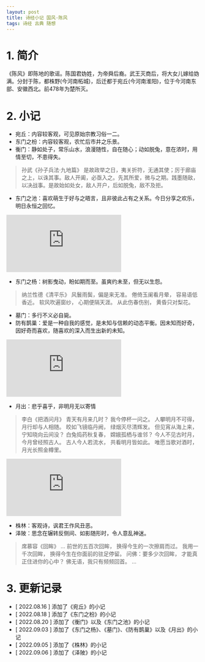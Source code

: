 ```yaml
---
layout: post
title: 诗经小记 国风·陈风
tags: 诗经 古典 随想
---
```


# 1. 简介

《陈风》即陈地的歌谣。陈国君妫姓，为帝舜后裔。武王灭商后，将大女儿嫁给妫满。分封于陈，都株野(今河南柘城)，后迁都于宛丘(今河南淮阳)，位于今河南东部、安徽西北。前478年为楚所灭。

# 2. 小记

- 宛丘：内容较客观，可见原始宗教习俗一二。
- 东门之枌：内容较客观，农忙后市井之乐景。
- 衡门：静如处子，常乐山水，浪漫随性，自在随心；动如脱兔，意在浓时，用情至切，不患得失。

> 孙武《孙子兵法·九地篇》
> 是故政举之日，夷关折符，无通其使；厉于廊庙之上，以诛其事。敌人开阖，必亟入之。先其所爱，微与之期。践墨随敌，以决战事。是故始如处女，敌人开户，后如脱兔，敌不及拒。

- 东门之池：喜欢萌生于好与之晤言，且非彼此占有之关系。今日分享之欢乐，明日永恒之回忆。

<div class="video-frame"><iframe src="https://www.youtube.com/embed/2nry60MCU8U" title="YouTube video player" frameborder="0" allowfullscreen></iframe></div>

- 东门之杨：树影曳动，盼如期而至。虽爽约未至，但无以生怨。

> 纳兰性德《清平乐》
> 风鬟雨鬓，偏是来无准。
> 倦倚玉阑看月晕，
> 容易语低香近。
> 软风吹遍窗纱，
> 心期便隔天涯。
> 从此伤春伤别，
> 黄昏只对梨花。

- 墓门：多行不义必自毙。
- 防有鹊巢：爱是一种自我的感觉，是未知与信赖的动态平衡。因未知而好奇，因好奇而喜欢，随喜欢的深入而生出新的未知。

<div class="video-frame"><iframe src="https://www.youtube.com/embed/RkQy3NlG1eo" title="YouTube video player" frameborder="0" allowfullscreen></iframe></div>

- 月出：悲乎喜乎，非明月无以寄情

> 李白《把酒问月》
> 青天有月来几时？
> 我今停杯一问之。
> 人攀明月不可得，
> 月行却与人相随。
> 皎如飞镜临丹阙，
> 绿烟灭尽清辉发。
> 但见宵从海上来，
> 宁知晓向云间没？
> 白兔捣药秋复春，
> 嫦娥孤栖与谁邻？
> 今人不见古时月，
> 今月曾经照古人。
> 古人今人若流水，
> 共看明月皆如此。
> 唯愿当歌对酒时，
> 月光长照金樽里。

<div class="video-frame"><iframe src="https://www.youtube.com/embed/IiFm7AWP9n4" title="YouTube video player" frameborder="0" allowfullscreen></iframe></div>

- 株林：客观诗，讽君王作风丑恶。
- 泽陂：思念在辗转反侧间、如影随形时，令人意乱神迷。

> 席慕容《回眸》
> ...
> 前世的五百次回眸，
> 换得今生的一次擦肩而过。
> 我用一千次回眸，
> 换得今生在你面前的驻足停留。
> 问佛：要多少次回眸，
> 才能真正住进你的心中？
> 佛无语，我只有频频回首。
> ...

# 3. 更新记录

- [ 2022.08.16 ] 添加了《宛丘》的小记
- [ 2022.08.18 ] 添加了《东门之枌》的小记
- [ 2022.08.20 ] 添加了《衡门》以及《东门之池》的小记
- [ 2022.09.03 ] 添加了《东门之杨》、《墓门》、《防有鹊巢》以及《月出》的小记
- [ 2022.09.05 ] 添加了《株林》的小记
- [ 2022.09.06 ] 添加了《泽陂》的小记

